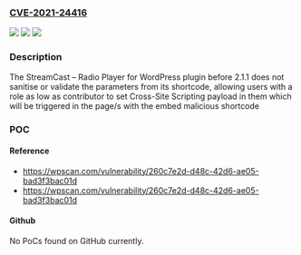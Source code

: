 ### [CVE-2021-24416](https://cve.mitre.org/cgi-bin/cvename.cgi?name=CVE-2021-24416)
![](https://img.shields.io/static/v1?label=Product&message=StreamCast%20%E2%80%93%20Radio%20Player%20for%20WordPress&color=blue)
![](https://img.shields.io/static/v1?label=Version&message=2.1.1%3C%202.1.1%20&color=brighgreen)
![](https://img.shields.io/static/v1?label=Vulnerability&message=CWE-79%20Cross-site%20Scripting%20(XSS)&color=brighgreen)

### Description

The StreamCast – Radio Player for WordPress plugin before 2.1.1 does not sanitise or validate the parameters from its shortcode, allowing users with a role as low as contributor to set Cross-Site Scripting payload in them which will be triggered in the page/s with the embed malicious shortcode

### POC

#### Reference
- https://wpscan.com/vulnerability/260c7e2d-d48c-42d6-ae05-bad3f3bac01d
- https://wpscan.com/vulnerability/260c7e2d-d48c-42d6-ae05-bad3f3bac01d

#### Github
No PoCs found on GitHub currently.

